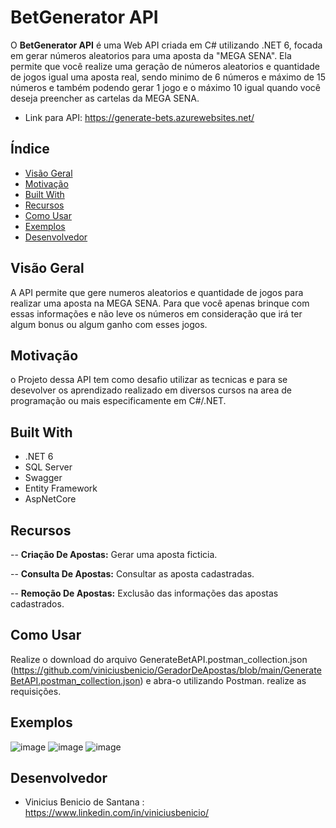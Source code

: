 # BetGenerator API


O **BetGenerator API** é uma Web API criada em C# utilizando .NET 6, focada em gerar números aleatorios para uma aposta da "MEGA SENA".
Ela permite que você realize uma geração de números aleatorios e quantidade de jogos igual uma aposta real, sendo minimo de 6 números e máximo de 15 números e também podendo gerar 1 jogo e o máximo 10 igual quando você deseja preencher as cartelas da MEGA SENA. 


- Link para API: https://generate-bets.azurewebsites.net/

## Índice

- [Visão Geral](#visão-geral)
- [Motivação](#motivação)
- [Built With](#built-with)  
- [Recursos](#recursos)
- [Como Usar](#como-usar)
- [Exemplos](#exemplos)
- [Desenvolvedor](#desenvolvedor)

## Visão Geral

A API permite que gere numeros aleatorios e quantidade de jogos para realizar uma aposta na MEGA SENA.
Para que você apenas brinque com essas informações e não leve os números em consideração que irá ter algum bonus ou algum ganho com esses jogos. 

## Motivação

o Projeto dessa API tem como desafio utilizar as tecnicas e para se desevolver os aprendizado realizado em diversos cursos na area de programação ou mais especificamente em C#/.NET.

## Built With
- .NET 6
- SQL Server
- Swagger
- Entity Framework
- AspNetCore

## Recursos


-- **Criação De Apostas:** Gerar uma aposta ficticia.

-- **Consulta De Apostas:** Consultar as aposta cadastradas.

-- **Remoção De Apostas:** Exclusão das informações das apostas cadastrados.

## Como Usar
Realize o download do arquivo GenerateBetAPI.postman_collection.json (https://github.com/viniciusbenicio/GeradorDeApostas/blob/main/GenerateBetAPI.postman_collection.json) e abra-o utilizando Postman. realize as requisições.


## Exemplos
![image](https://github.com/viniciusbenicio/GeradorDeApostas/assets/63131764/bc36bdb3-3667-4c5b-abcb-05c9dfa6b0f1)
![image](https://github.com/viniciusbenicio/GeradorDeApostas/assets/63131764/3f3a6e21-b411-42b7-8afa-e9cdbb36b216)
![image](https://github.com/viniciusbenicio/GeradorDeApostas/assets/63131764/d236861e-9a84-4c9c-848f-6b4bf147bb6e)




## Desenvolvedor
- Vinicius Benicio de Santana : https://www.linkedin.com/in/viniciusbenicio/
